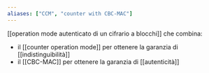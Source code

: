 ```yaml
---
aliases: ["CCM", "counter with CBC-MAC"]
---
```

[[operation mode autenticato di un cifrario a blocchi]] che combina:
- il [[counter operation mode]] per ottenere la garanzia di [[indistinguibilità]]
- il [[CBC-MAC]] per ottenere la garanzia di [[autenticità]]
